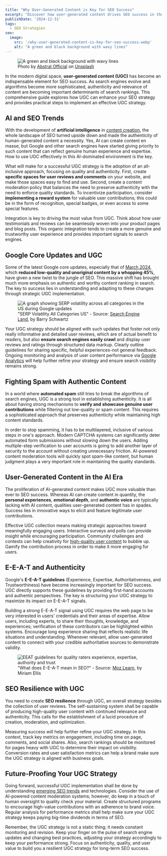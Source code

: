 ```yaml
---
title: "Why User-Generated Content is Key for SEO Success"
excerpt: "Discover how user-generated content drives SEO success in the AI era. Learn practical strategies to leverage UGC and build resilience against Google updates."
publishDate: '2024-12-31'
tags:
  - SEO Strategies
seo:
  image:
    src: '/why-user-generated-content-is-key-for-seo-success.webp'
    alt: "A green and black background with wavy lines"
---
```


<figure>
  <img id="cover-img" src="/why-user-generated-content-is-key-for-seo-success.webp" alt="A green and black background with wavy lines">
  <figcaption>Photo by <a href="https://unsplash.com/@abstralofficial?utm_content=creditCopyText&amp;utm_medium=referral&amp;utm_source=unsplash">Abstral Official</a> on <a href="https://unsplash.com/photos/a-green-and-black-background-with-wavy-lines-CYDlUSK_tIM?utm_content=creditCopyText&amp;utm_medium=referral&amp;utm_source=unsplash">Unsplash</a></figcaption>
</figure>

In the modern digital space, **user-generated content (UGC)** has become an indispensable element for SEO success. As search engines evolve and algorithms become more sophisticated, authenticity and relevance of content are becoming important determinants of search rankings. This comprehensive guide explores how UGC can enhance your SEO strategy and provides practical steps to implement an effective UGC strategy.

## AI and SEO Trends

With the development of **artificial intelligence** in [content creation](https://www.serp-secrets.com/blog/how-to-create-helpful-content-after-hcu/), the whole landscape of SEO turned upside down and made the authenticity of human-generated content a necessity. Yes, AI can create content en masse, but Google and other search engines have started giving priority to such content that can reflect genuine human experience and expertise. How to use UGC effectively in this AI-dominated environment is the key.

What will make for a successful UGC strategy is the adoption of an all-inclusive approach, focusing on quality and authenticity. First, create **specific spaces for user reviews and comments** on your website, and make those spaces easy to find and use. Second, create a content moderation policy that balances the need to preserve authenticity with the need to enforce quality standards. To incentivize participation, consider **implementing a reward system** for valuable user contributions; this could be in the form of recognition, special badges, or even access to some special features.

Integration is key to driving the most value from UGC. Think about how user testimonials and reviews can be seamlessly woven into your product pages and blog posts. This organic integration tends to create a more genuine and trustworthy user experience and provides important signals to search engines.

## Google Core Updates and UGC

Some of the latest Google core updates, especially that of [March 2024](https://www.serp-secrets.com/blog/in-depth-analysis-of-googles-march-2024-updates/), which **reduced low-quality and unoriginal content by a whopping 45%**, have given a new twist to the jungle of SEO. This massive shift has brought much more emphasis on authentic and worthy content ranking in search. The key to success lies in understanding and adapting to these changes through strategic UGC implementation.

<figure>
  <img id="article-img" src="/SERP-Volatility-All-categories-US.png.webp" alt="A graph showing SERP volatility across all categories in the US during Google updates">
  <figcaption>"SERP Volatility All Categories US" - Source: <a href="https://searchengineland.com/google-algorithm-updates-2024-449417" target="_blank">Search Engine Land</a>, by Barry Schwartz</figcaption>
</figure>

Your UGC strategy should be aligned with such updates that foster not only really informative and detailed user reviews, which are of actual benefit to readers, but also **ensure search engines easily crawl** and display user reviews and ratings through structured data markup. Clearly outline guidelines for sharing specific, helpful experiences-not general feedback. Ongoing monitoring and analysis of user content performance via [Google Analytics](https://www.serp-secrets.com/blog/essential-tools-for-seo-optimizing/) will help further refine your strategy and ensure search visibility remains strong.

## Fighting Spam with Authentic Content

In a world where **automated spam** still tries to break the algorithms of search engines, UGC is a strong tool in establishing authenticity. It is all about having strong mechanisms to **verify and showcase genuine user contributions** while filtering out low-quality or spam content. This requires a sophisticated approach that preserves authenticity while maintaining high content standards.

In order to stop spamming, it has to be multilayered, inclusive of various steps in one's approach. Modern CAPTCHA systems can significantly deter automated form submissions without slowing down the users. Adding multiple-step verification to user accounts is going to add another layer of security to the account without creating unnecessary friction. AI-powered content moderation tools will quickly spot spam-like content, but human judgment plays a very important role in maintaining the quality standards.

## User-Generated Content in the AI Era

The proliferation of AI-generated content makes UGC more valuable than ever to SEO success. Whereas AI can create content in quantity, the **personal experiences**, **emotional depth**, and **authentic voice** are typically lacking with AI content, qualities user-generated content has in spades. Success lies in innovative ways to elicit and feature legitimate user contributions.

Effective UGC collection means making strategic approaches toward meaningfully engaging users. Interactive surveys and polls can provide insight while encouraging participation. Community challenges and contests can help creativity for [high-quality user content](https://www.serp-secrets.com/blog/adapting-to-googles-helpful-content-era/) to bubble up. Gamify the contribution process in order to make it more engaging for users. 

## E-E-A-T and Authenticity

Google's **E-E-A-T guidelines** (Experience, Expertise, Authoritativeness, and Trustworthiness) have become increasingly important for SEO success. UGC directly supports these guidelines by providing first-hand accounts and authentic perspectives. The key is structuring your UGC strategy to maximize its impact on E-E-A-T signals.

Building a strong E-E-A-T signal using UGC requires the web page to be very interested in users' credentials and their areas of expertise. Allow users, including experts, to share their thoughts, knowledge, and experiences; verification of these contributors can be highlighted within systems. Encourage long experience sharing that reflects realistic life situations and understanding. Whenever relevant, allow user-generated content to connect with your credible authoritative sources to demonstrate validity.

<figure>
  <img id="article-img" src="/E-E-A-T-Content-Creator-Perspective.webp" alt="EEAT guidelines for quality raters experience, expertise, authority and trust">
  <figcaption>"What does E-E-A-T mean in SEO?" - Source: <a href="https://moz.com/learn/seo/google-eat" target="_blank">Moz Learn</a>, by Miriam Ellis</figcaption>
</figure>

## SEO Resilience with UGC

You need to create **SEO resilience** through UGC, an overall strategy besides the collection of user reviews. The self-sustaining system shall be capable of producing high-quality user content with continued relevance and authenticity. This calls for the establishment of a lucid procedure of creation, moderation, and optimization.

Measuring success will help further refine your UGC strategy. In this context, track key metrics on engagement, including time on page, comments, and social shares. Also, search rankings should be monitored for pages heavy with UGC to determine their impact on visibility. Conversion rates and user satisfaction metrics can help a brand make sure the UGC strategy is aligned with business goals.

## Future-Proofing Your UGC Strategy

Going forward, successful UGC implementation shall be done by understanding [emerging SEO trends](https://www.serp-secrets.com/blog/seo-2025-upcoming-changes-and-how-to-adapt/) and technologies. Consider the use of AI-powered content moderation systems; however, do keep in a touch of human oversight to quality check your material. Create structured programs to encourage high-value contributions with an adherence to brand voice. Regular analysis for performance metrics shall help make sure your UGC strategy keeps paying big-time dividends in terms of SEO.

Remember, the UGC strategy is not a static thing; it needs constant monitoring and revision. Keep your finger on the pulse of search engine updates and changing best practices, adjusting your strategy accordingly to keep your performance strong. Focus on authenticity, quality, and user value to build you a resilient UGC strategy for long-term SEO success.

